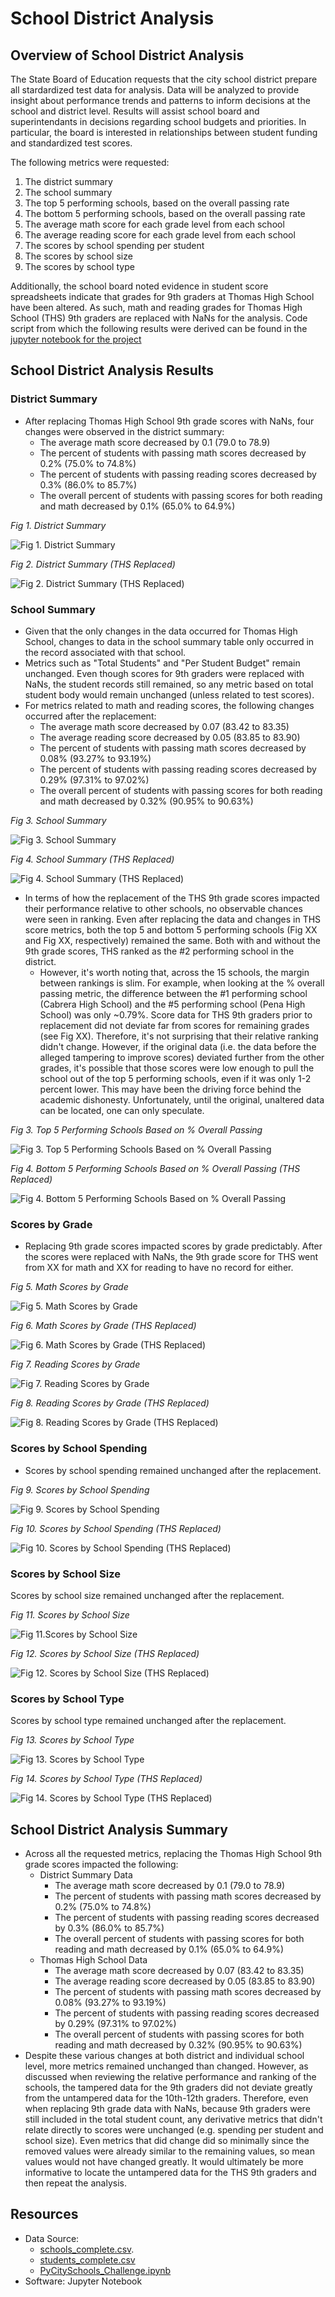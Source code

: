 # School District Analysis

## Overview of School District Analysis
The State Board of Education requests that the city school district prepare all stardardized test data for analysis. Data will be analyzed to provide insight about performance trends and patterns to inform decisions at the school and district level. Results will assist school board and superintendants in decisions regarding school budgets and priorities. In particular, the board is interested in relationships between student funding and standardized test scores.

The following metrics were requested:

1. The district summary
2. The school summary
3. The top 5 performing schools, based on the overall passing rate
4. The bottom 5 performing schools, based on the overall passing rate
5. The average math score for each grade level from each school
6. The average reading score for each grade level from each school
7. The scores by school spending per student
8. The scores by school size
9. The scores by school type


Additionally, the school board noted evidence in student score spreadsheets indicate that grades for 9th graders at Thomas High School have been altered. As such, math and reading grades for Thomas High School (THS) 9th graders are replaced with NaNs for the analysis. Code script from which the following results were derived can be found in the [jupyter notebook for the project](PyCitySchools_Challenge.ipynb)

## School District Analysis Results

### District Summary
- After replacing Thomas High School 9th grade scores with NaNs, four changes were observed in the district summary:
  - The average math score decreased by 0.1 (79.0 to 78.9)
  - The percent of students with passing math scores decreased by 0.2% (75.0% to 74.8%)
  - The percent of students with passing reading scores decreased by 0.3% (86.0% to 85.7%)
  - The overall percent of students with passing scores for both reading and math decreased by 0.1% (65.0% to 64.9%)
<figcaption><i>Fig 1. District Summary</i></figcaption>

![Fig 1. District Summary](https://github.com/InRegards2Pluto/School_District_Analysis/blob/21835b7fd2a862fd8e048fb23bb6b2e8c4464453/Resources/district_summary_df_initial.png)

<figcaption><i>Fig 2. District Summary (THS Replaced)</i></figcaption>

![Fig 2. District Summary (THS Replaced)](https://github.com/InRegards2Pluto/School_District_Analysis/blob/01632983c491c1dcbeb546bf9777767be9b3a7cf/Resources/district_summary_df_fixed.png)

### School Summary
- Given that the only changes in the data occurred for Thomas High School, changes to data in the school summary table only occurred in the record associated with that school.
- Metrics such as "Total Students" and "Per Student Budget" remain unchanged. Even though scores for 9th graders were replaced with NaNs, the student records still remained, so any metric based on total student body would remain unchanged (unless related to test scores).
- For metrics related to math and reading scores, the following changes occurred after the replacement:
  - The average math score decreased by 0.07 (83.42 to 83.35)
  - The average reading score decreased by 0.05 (83.85 to 83.90)
  - The percent of students with passing math scores decreased by 0.08% (93.27% to 93.19%)
  - The percent of students with passing reading scores decreased by 0.29% (97.31% to 97.02%)
  - The overall percent of students with passing scores for both reading and math decreased by 0.32% (90.95% to 90.63%)
<figcaption><i>Fig 3. School Summary</i></figcaption>

![Fig 3. School Summary](https://github.com/InRegards2Pluto/School_District_Analysis/blob/01632983c491c1dcbeb546bf9777767be9b3a7cf/Resources/school_summary_initial.png)

<figcaption><i>Fig 4. School Summary (THS Replaced)</i></figcaption>

![Fig 4. School Summary (THS Replaced)](https://github.com/InRegards2Pluto/School_District_Analysis/blob/01632983c491c1dcbeb546bf9777767be9b3a7cf/Resources/school_summary_fixed.png)

- In terms of how the replacement of the THS 9th grade scores impacted their performance relative to other schools, no observable chances were seen in ranking. Even after replacing the data and changes in THS score metrics, both the top 5 and bottom 5 performing schools (Fig XX and Fig XX, respectively) remained the same. Both with and without the 9th grade scores, THS ranked as the #2 performing school in the district.
  - However, it's worth noting that, across the 15 schools, the margin between rankings is slim. For example, when looking at the % overall passing metric, the difference between the #1 performing school (Cabrera High School) and the #5 performing school (Pena High School) was only ~0.79%. Score data for THS 9th graders prior to replacement did not deviate far from scores for remaining grades (see Fig XX). Therefore, it's not surprising that their relative ranking didn't change. However, if the original data (i.e. the data before the alleged tampering to improve scores) deviated further from the other grades, it's possible that those scores were low enough to pull the school out of the top 5 performing schools, even if it was only 1-2 percent lower. This may have been the driving force behind the academic dishonesty. Unfortunately, until the original, unaltered data can be located, one can only speculate.

<figcaption><i>Fig 3. Top 5 Performing Schools Based on % Overall Passing</i></figcaption>

![Fig 3. Top 5 Performing Schools Based on % Overall Passing](https://github.com/InRegards2Pluto/School_District_Analysis/blob/01632983c491c1dcbeb546bf9777767be9b3a7cf/Resources/school_summary_initial.png)

<figcaption><i>Fig 4. Bottom 5 Performing Schools Based on % Overall Passing (THS Replaced)</i></figcaption>

![Fig 4. Bottom 5 Performing Schools Based on % Overall Passing](https://github.com/InRegards2Pluto/School_District_Analysis/blob/01632983c491c1dcbeb546bf9777767be9b3a7cf/Resources/school_summary_fixed.png)

### Scores by Grade
- Replacing 9th grade scores impacted scores by grade predictably. After the scores were replaced with NaNs, the 9th grade score for THS went from XX for math and XX for reading to have no record for either.
<figcaption><i>Fig 5. Math Scores by Grade</i></figcaption>

![Fig 5. Math Scores by Grade](https://github.com/InRegards2Pluto/School_District_Analysis/blob/01632983c491c1dcbeb546bf9777767be9b3a7cf/Resources/school_per_grade_math_initial.png)

<figcaption><i>Fig 6. Math Scores by Grade (THS Replaced)</i></figcaption>

![Fig 6. Math Scores by Grade (THS Replaced)](https://github.com/InRegards2Pluto/School_District_Analysis/blob/01632983c491c1dcbeb546bf9777767be9b3a7cf/Resources/school_per_grade_math_fixed.png)

<figcaption><i>Fig 7. Reading Scores by Grade</i></figcaption>

![Fig 7. Reading Scores by Grade](https://github.com/InRegards2Pluto/School_District_Analysis/blob/01632983c491c1dcbeb546bf9777767be9b3a7cf/Resources/school_per_grade_reading_initial.png)

<figcaption><i>Fig 8. Reading Scores by Grade (THS Replaced)</i></figcaption>

![Fig 8. Reading Scores by Grade (THS Replaced)](https://github.com/InRegards2Pluto/School_District_Analysis/blob/01632983c491c1dcbeb546bf9777767be9b3a7cf/Resources/school_per_grade_reading_fixed.png)

### Scores by School Spending
- Scores by school spending remained unchanged after the replacement.
<figcaption><i>Fig 9. Scores by School Spending</i></figcaption>

![Fig 9. Scores by School Spending](https://github.com/InRegards2Pluto/School_District_Analysis/blob/01632983c491c1dcbeb546bf9777767be9b3a7cf/Resources/school_spending_range_initial.png)

<figcaption><i>Fig 10. Scores by School Spending (THS Replaced)</i></figcaption>

![Fig 10. Scores by School Spending (THS Replaced)](https://github.com/InRegards2Pluto/School_District_Analysis/blob/01632983c491c1dcbeb546bf9777767be9b3a7cf/Resources/school_spending_range_fixed.png)

### Scores by School Size
Scores by school size remained unchanged after the replacement.
<figcaption><i>Fig 11. Scores by School Size</i></figcaption>

![Fig 11.Scores by School Size](https://github.com/InRegards2Pluto/School_District_Analysis/blob/01632983c491c1dcbeb546bf9777767be9b3a7cf/Resources/school_size_initial.png)

<figcaption><i>Fig 12. Scores by School Size (THS Replaced)</i></figcaption>

![Fig 12. Scores by School Size (THS Replaced)](https://github.com/InRegards2Pluto/School_District_Analysis/blob/01632983c491c1dcbeb546bf9777767be9b3a7cf/Resources/school_size_fixed.png)

### Scores by School Type
Scores by school type remained unchanged after the replacement.
<figcaption><i>Fig 13. Scores by School Type</i></figcaption>

![Fig 13. Scores by School Type](https://github.com/InRegards2Pluto/School_District_Analysis/blob/01632983c491c1dcbeb546bf9777767be9b3a7cf/Resources/school_type_initial.png)

<figcaption><i>Fig 14. Scores by School Type (THS Replaced)</i></figcaption>

![Fig 14. Scores by School Type (THS Replaced)](https://github.com/InRegards2Pluto/School_District_Analysis/blob/01632983c491c1dcbeb546bf9777767be9b3a7cf/Resources/school_type_fixed.png)

## School District Analysis Summary
- Across all the requested metrics, replacing the Thomas High School 9th grade scores impacted the following:
  - District Summary Data
    - The average math score decreased by 0.1 (79.0 to 78.9)
    - The percent of students with passing math scores decreased by 0.2% (75.0% to 74.8%)
    - The percent of students with passing reading scores decreased by 0.3% (86.0% to 85.7%)
    - The overall percent of students with passing scores for both reading and math decreased by 0.1% (65.0% to 64.9%)
  - Thomas High School Data
    - The average math score decreased by 0.07 (83.42 to 83.35)
    - The average reading score decreased by 0.05 (83.85 to 83.90)
    - The percent of students with passing math scores decreased by 0.08% (93.27% to 93.19%)
    - The percent of students with passing reading scores decreased by 0.29% (97.31% to 97.02%)
    - The overall percent of students with passing scores for both reading and math decreased by 0.32% (90.95% to 90.63%)
- Despite these various changes at both district and individual school level, more metrics remained unchanged than changed. However, as discussed when reviewing the relative performance and ranking of the schools, the tampered data for the 9th graders did not deviate greatly from the untampered data for the 10th-12th graders. Therefore, even when replacing 9th grade data with NaNs, because 9th graders were still included in the total student count, any derivative metrics that didn't relate directly to scores were unchanged (e.g. spending per student and school size). Even metrics that did change did so minimally since the removed values were already similar to the remaining values, so mean values would not have changed greatly. It would ultimately be more informative to locate the untampered data for the THS 9th graders and then repeat the analysis.

## Resources
- Data Source: 
  - [schools_complete.csv](Resources\schools_complete.csv).
  - [students_complete.csv](Resources\students_complete.csv)
  - [PyCitySchools_Challenge.ipynb](PyCitySchools_Challenge.ipynb)
- Software: Jupyter Notebook
